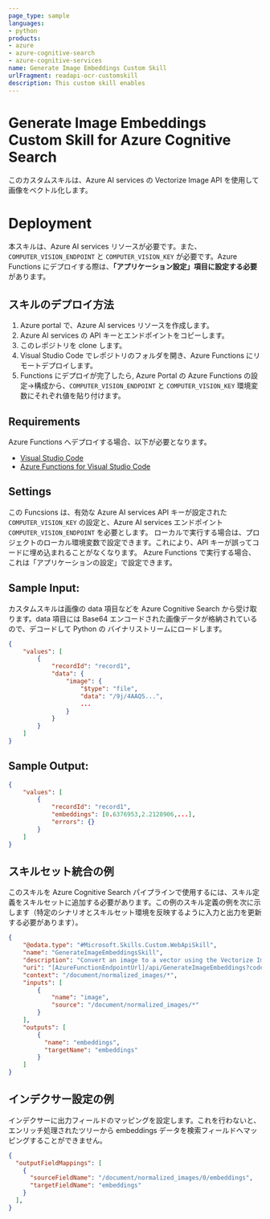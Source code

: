```yaml
---
page_type: sample
languages:
- python
products:
- azure
- azure-cognitive-search
- azure-cognitive-services
name: Generate Image Embeddings Custom Skill
urlFragment: readapi-ocr-customskill
description: This custom skill enables 
---
```

# Generate Image Embeddings Custom Skill for Azure Cognitive Search
このカスタムスキルは、Azure AI services の Vectorize Image API を使用して画像をベクトル化します。

# Deployment

本スキルは、Azure AI services リソースが必要です。また、`COMPUTER_VISION_ENDPOINT` と `COMPUTER_VISION_KEY` が必要です。Azure Functions にデプロイする際は、**「アプリケーション設定」項目に設定する必要**があります。

## スキルのデプロイ方法
1. Azure portal で、Azure AI services リソースを作成します。
2. Azure AI services の API キーとエンドポイントをコピーします。
3. このレポジトリを clone します。
4. Visual Studio Code でレポジトリのフォルダを開き、Azure Functions にリモートデプロイします。
5. Functions にデプロイが完了したら, Azure Portal の Azure Functions の設定→構成から、`COMPUTER_VISION_ENDPOINT` と `COMPUTER_VISION_KEY` 環境変数にそれぞれ値を貼り付けます。


## Requirements

Azure Functions へデプロイする場合、以下が必要となります。

- [Visual Studio Code](https://azure.microsoft.com/products/visual-studio-code/)
- [Azure Functions for Visual Studio Code](https://learn.microsoft.com/azure/azure-functions/functions-develop-vs-code?tabs=node-v3%2Cpython-v2%2Cisolated-process&pivots=programming-language-python)

## Settings

この Funcsions は、有効な Azure AI services API キーが設定された `COMPUTER_VISION_KEY` の設定と、Azure AI services エンドポイント `COMPUTER_VISION_ENDPOINT` を必要とします。
ローカルで実行する場合は、プロジェクトのローカル環境変数で設定できます。これにより、API キーが誤ってコードに埋め込まれることがなくなります。
Azure Functions で実行する場合、これは「アプリケーションの設定」で設定できます。


## Sample Input:

カスタムスキルは画像の data 項目などを Azure Cognitive Search から受け取ります。data 項目には Base64 エンコードされた画像データが格納されているので、デコードして Python の バイナリストリームにロードします。

```json
{
    "values": [
        {
            "recordId": "record1",
            "data": { 
                "image": {
                    "$type": "file",
                    "data": "/9j/4AAQS...",
                    ...
                }
            }
        }
    ]
}
```

## Sample Output:

```json
{
    "values": [
        {
            "recordId": "record1",
            "embeddings": [0.6376953,2.2128906,...],
            "errors": {}
        }
    ]
}
```

## スキルセット統合の例

このスキルを Azure Cognitive Search パイプラインで使用するには、スキル定義をスキルセットに追加する必要があります。この例のスキル定義の例を次に示します（特定のシナリオとスキルセット環境を反映するように入力と出力を更新する必要があります）。

```json
{
    "@odata.type": "#Microsoft.Skills.Custom.WebApiSkill",
    "name": "GenerateImageEmbeddingsSkill",
    "description": "Convert an image to a vector using the Vectorize Image API.",
    "uri": "[AzureFunctionEndpointUrl]/api/GenerateImageEmbeddings?code=[AzureFunctionDefaultHostKey]",
    "context": "/document/normalized_images/*",
    "inputs": [
        {
            "name": "image",
            "source": "/document/normalized_images/*"
        }
    ],
    "outputs": [
        {
          "name": "embeddings",
          "targetName": "embeddings"
        }
    ]
}
```

## インデクサー設定の例
インデクサーに出力フィールドのマッピングを設定します。これを行わないと、エンリッチ処理されたツリーから embeddings データを検索フィールドへマッピングすることができません。

```json
{
  "outputFieldMappings": [
    {
      "sourceFieldName": "/document/normalized_images/0/embeddings",
      "targetFieldName": "embeddings"
    }
  ],
}
```
